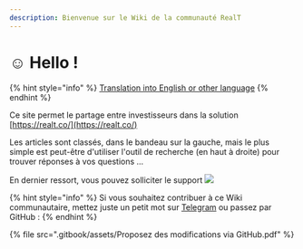 ```yaml
---
description: Bienvenue sur le Wiki de la communauté RealT
---
```


# ☺ Hello !

{% hint style="info" %}
[Translation into English or other language](https://community--realt-gitbook-io.translate.goog/tuto-community/?\_x\_tr\_sl=fr&\_x\_tr\_tl=en&\_x\_tr\_hl=fr&\_x\_tr\_pto=wapp)
{% endhint %}

Ce site permet le partage entre investisseurs dans la solution [https://realt.co/](https://realt.co/)

Les articles sont classés, dans le bandeau sur la gauche, mais le plus simple est peut-être d'utiliser l'outil de recherche (en haut à droite) pour trouver réponses à vos questions ...

En dernier ressort, vous pouvez solliciter le support ![](<.gitbook/assets/image (2) (4).png>)

{% hint style="info" %}
Si vous souhaitez contribuer à ce Wiki communautaire, mettez juste un petit mot sur [Telegram](https://t.me/RealT\_France) ou passez par GitHub :
{% endhint %}

{% file src=".gitbook/assets/Proposez des modifications via GitHub.pdf" %}
